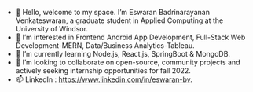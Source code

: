- 👋 Hello, welcome to my space. I’m Eswaran Badrinarayanan Venkateswaran, a graduate student in Applied Computing at the University of Windsor. 
- 👀 I’m interested in Frontend Android App Development, Full-Stack Web Development-MERN, Data/Business Analytics-Tableau.   
- 🌱 I’m currently learning Node.js, React.js, SpringBoot & MongoDB.
- 💞️ I’m looking to collaborate on open-source, community projects and actively seeking internship opportunities for fall 2022.
- 📫 LinkedIn : https://www.linkedin.com/in/eswaran-bv.

<!---
EswarVenkat2070/EswarVenkat2070 is a ✨ special ✨ repository because its `README.md` (this file) appears on your GitHub profile.
You can click the Preview link to take a look at your changes.
--->
